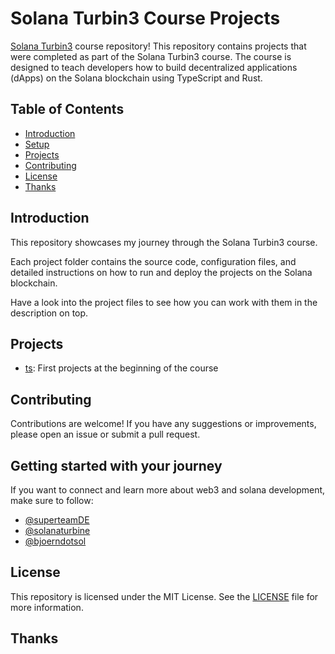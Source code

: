 # Solana Turbin3 Course Projects

[Solana Turbin3](https://turbin3.com/) course repository! This repository contains projects that were completed as part of the Solana Turbin3 course. The course is designed to teach developers how to build decentralized applications (dApps) on the Solana blockchain using TypeScript and Rust.

## Table of Contents

- [Introduction](#introduction)
- [Setup](#setup)
- [Projects](#projects)
- [Contributing](#contributing)
- [License](#license)
- [Thanks](#thanks)

## Introduction

This repository showcases my journey through the Solana Turbin3 course.

Each project folder contains the source code, configuration files, and detailed instructions on how to run and deploy the projects on the Solana blockchain.

Have a look into the project files to see how you can work with them in the description on top.

## Projects

- [ts](./ts): First projects at the beginning of the course

## Contributing

Contributions are welcome! If you have any suggestions or improvements, please open an issue or submit a pull request.

## Getting started with your journey

If you want to connect and learn more about web3 and solana development, make sure to follow:

- [@superteamDE](https://x.com/SuperteamDE)
- [@solanaturbine](https://x.com/solanaturbine)
- [@bjoerndotsol](https://x.com/bjoerndotsol)

## License

This repository is licensed under the MIT License. See the [LICENSE](LICENSE) file for more information.

## Thanks
